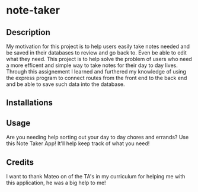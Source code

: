 # note-taker

## Description

My motivation for this project is to help users easily take notes needed and be saved in their databases to review and go back to. Even be able to edit what they need. This project is to help solve the problem of users who need a more efficent and simple way to take notes for their day to day lives. Through this assignement I learned and furthered my knowledge of using the express program to connect routes from the front end to the back end and be able to save such data into the database.

## Installations

## Usage

Are you needing help sorting out your day to day chores and errands? Use this Note Taker App! It'll help keep track of what you need!

## Credits

I want to thank Mateo on of the TA's in my curriculum for helping me with this application, he was a big help to me!

